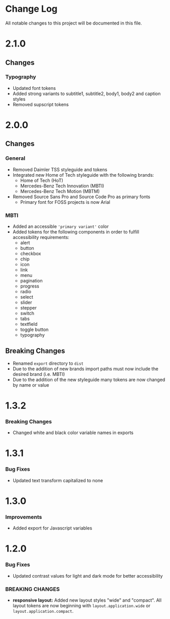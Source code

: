 # Change Log

All notable changes to this project will be documented in this file.

# 2.1.0

## Changes
### Typography
* Updated font tokens 
* Added strong variants to subtitle1, subtitle2, body1, body2 and caption styles
* Removed supscript tokens

# 2.0.0

## Changes
### General
* Removed Daimler TSS styleguide and tokens
* Integrated new Home of Tech styleguide with the following brands:
    * Home of Tech (HoT)
    * Mercedes-Benz Tech Innovation (MBTI)
    * Mercedes-Benz Tech Motion (MBTM)
* Removed Source Sans Pro and Source Code Pro as primary fonts
    * Primary font for FOSS projects is now Arial

### MBTI
* Added an accessible `'primary variant'` color 
* Added tokens for the following components in order to fulfill accessibility requirements:
    * alert
    * button
    * checkbox
    * chip
    * icon
    * link
    * menu 
    * pagination
    * progress
    * radio 
    * select
    * slider
    * stepper
    * switch
    * tabs
    * textfield
    * toggle button
    * typography

## Breaking Changes
* Renamed `export` directory to `dist`
* Due to the addition of new brands import paths must now include the desired brand (i.e. MBTI)
* Due to the addition of the new styleguide many tokens are now changed by name or value

# 1.3.2

### Breaking Changes
* Changed white and black color variable names in exports

# 1.3.1

### Bug Fixes
* Updated text transform capitalized to none

# 1.3.0

### Improvements
* Added export for Javascript variables

# 1.2.0

### Bug Fixes
* Updated contrast values for light and dark mode for better accessibility

### BREAKING CHANGES
* **responsive layout:** Added new layout styles "wide" and "compact". All layout tokens are now beginning with `layout.application.wide` or `layout.application.compact`.
